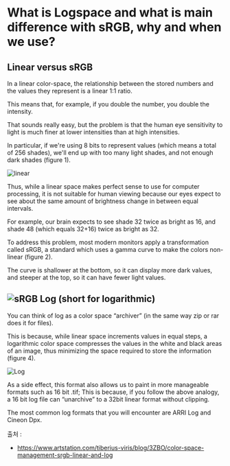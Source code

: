 What is Logspace and what is main difference with sRGB, why and when we use?
================


Linear versus sRGB
-----


In a linear color-space, the relationship between the stored numbers and the values they represent is a linear 1:1 ratio. 


This means that, for example, if you double the number, you double the intensity.


That sounds really easy, but the problem is that the human eye sensitivity to light is much finer at lower intensities than at high intensities. 


In particular, if we're using 8 bits to represent values (which means a total of 256 shades), we'll end up with too many light shades, and not enough dark shades (figure 1).


![linear]()


Thus, while a linear space makes perfect sense to use for computer processing, it is not suitable for human viewing because our eyes expect to see about the same amount of brightness change in between equal intervals. 


For example, our brain expects to see shade 32 twice as bright as 16, and shade 48 (which equals 32+16) twice as bright as 32.


To address this problem, most modern monitors apply a transformation called sRGB, a standard which uses a gamma curve to make the colors non-linear (figure 2).


The curve is shallower at the bottom, so it can display more dark values, and steeper at the top, so it can have fewer light values.


![sRGB]()
Log (short for logarithmic)
---------
You can think of log as a color space “archiver” (in the same way zip or rar does it for files). 


This is because, while linear space increments values in equal steps, a logarithmic color space compresses the values in the white and black areas of an image, thus minimizing the space required to store the information (figure 4).


![Log]()

As a side effect, this format also allows us to paint in more manageable formats such as 16 bit .tif; This is because, if you follow the above analogy, a 16 bit log file can “unarchive” to a 32bit linear format without clipping.


The most common log formats that you will encounter are ARRI Log and Cineon Dpx.

출처 : 


- https://www.artstation.com/tiberius-viris/blog/3ZBO/color-space-management-srgb-linear-and-log


